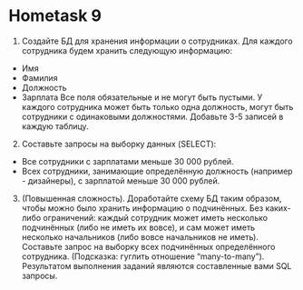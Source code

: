 # Hometask 9

1. Создайте БД для хранения информации о сотрудниках. Для каждого сотрудника будем хранить следующую
информацию:
* Имя
* Фамилия
* Должность
* Зарплата
Все поля обязательные и не могут быть пустыми. У каждого сотрудника может быть только одна должность, могут быть
сотрудники с одинаковыми должностями.
Добавьте 3-5 записей в каждую таблицу.

2. Составьте запросы на выборку данных (SELECT):
* Все сотрудники с зарплатами меньше 30 000 рублей.
* Всех сотрудники, занимающие определённую должность (например - дизайнеры), с зарплатой меньше 30 000
рублей.

3. (Повышенная сложность). Доработайте схему БД таким образом, чтобы можно было хранить информацию о
подчинённых. Без каких-либо ограничений: каждый сотрудник может иметь несколько подчинённых (либо не иметь их
вовсе), и сам может иметь несколько начальников (либо вовсе начальников не иметь). Составьте запрос на выборку всех
подчинённых определённого сотрудника. (Подсказка: гуглить отношение “many-to-many”).
Результатом выполнения заданий являются составленные вами SQL запросы.